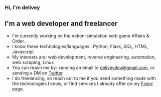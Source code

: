 ### Hi, I'm delivey

## I'm a web developer and freelancer
* I'm currently working on the nation-simulation web game Affairs & Order.
* I know these technologies/languages : Python, Flask, SQL, HTML, Javascript
* My interests are: web development, reverse engineering, automation, web scraping, Linux
* You can reach me by: sending an email to deliveydev@gmail.com, or sending a DM on [Twitter](https://twitter.com/delivey2)
* I do freelancing, so reach out to me if you need something made with the technologies I know, or find services I already offer on my [Fiverr](https://www.fiverr.com/delivey) page.

<!--
**delivey/delivey** is a ✨ _special_ ✨ repository because its `README.md` (this file) appears on your GitHub profile.
README based on: https://github.com/crhenr/crhenr/blob/master/README.md
